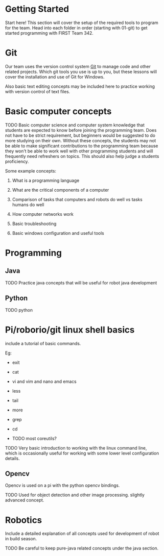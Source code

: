 # Getting Started 

Start here!  This section will cover the setup of the required tools to program
for the team. Head into each folder in order (starting with 01-git) to get
started programming with FIRST Team 342.

# Git

Our team uses the version control system <a href=www.git-scm.com>Git</a> to
manage code and other related projects. Which git tools you use is up to you,
but these lessons will cover the installation and use of Git for Windows.

Also basic text editing concepts may be included here to practice working with
version control of text files.

# Basic computer concepts

TODO Basic computer science and computer system knowledge that students are
expected to know before joining the programming team. Does not have to be
strict requirement, but beginners would be suggested to do more studying on
their own. Without these concepts, the students may not be able to make
significant contributions to the programming team because they won't be able to
work well with other programming students and will frequently need refreshers
on topics. This should also help judge a students proficiency.

Some example concepts:

1. What is a programming language

2. What are the critical components of a computer

3. Comparison of tasks that computers and robots do well vs tasks humans do
   well

4. How computer networks work

5. Basic troubleshooting

6. Basic windows configuration and useful tools

# Programming

## Java

TODO Practice java concepts that will be useful for robot java development

## Python

TODO python

# Pi/roborio/git linux shell basics

include a tutorial of basic commands.

Eg:

* exit

* cat

* vi and vim and nano and emacs

* less

* tail

* more

* grep

* cd

* TODO most coreutils?

TODO Very basic introduction to working with the linux command line, which is
occasionally useful for working with some lower level configuration details.

## Opencv

Opencv is used on a pi with the python opencv bindings.

TODO Used for object detection and other image processing. slightly advanced
concept.

# Robotics

Include a detailed explanation of all concepts used for development of robot in
build season. 

TODO Be careful to keep pure-java related concepts under the java section.
